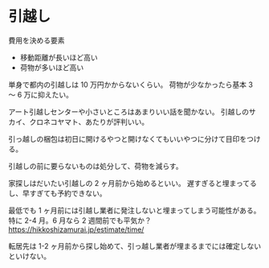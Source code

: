 # 引越し

費用を決める要素

- 移動距離が長いほど高い
- 荷物が多いほど高い

単身で都内の引越しは 10 万円かからないくらい。
荷物が少なかったら基本 3 〜 6 万に抑えたい。

アート引越しセンターや小さいところはあまりいい話を聞かない。
引越しのサカイ、クロネコヤマト、あたりが評判いい。

引っ越しの梱包は初日に開けるやつと開けなくてもいいやつに分けて目印をつける。

引越しの前に要らないものは処分して、荷物を減らす。

家探しはだいたい引越しの 2 ヶ月前から始めるといい。
遅すぎると埋まってるし、早すぎても予約できない。

最低でも 1 ヶ月前には引越し業者に発注しないと埋まってしまう可能性がある。特に 2-4 月。6 月なら 2 週間前でも平気か？
https://hikkoshizamurai.jp/estimate/time/

転居先は 1-2 ヶ月前から探し始めて、引っ越し業者が埋まるまでには確定しないといけない。
